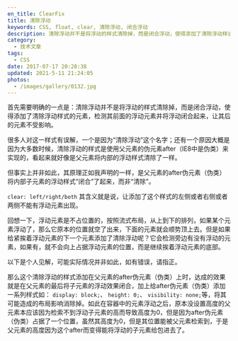 ```yaml
---
en_title: ClearFix
title: 清除浮动
keywords: CSS, float, clear, 清除浮动, 闭合浮动
description: 清除浮动并不是将浮动的样式清除掉，而是闭合浮动，使得添加了清除浮动样式的元素，检测其前面的浮动元素并将浮动闭合起来，让其后的元素不受影响。
category:
  - 技术文章
tags:
  - CSS
date: 2017-07-17 20:28:38
updated: 2021-5-11 21:24:05
photos:
  - /images/gallery/0132.jpg
---
```


首先需要明确的一点是：清除浮动并不是将浮动的样式清除掉，而是闭合浮动，使得添加了清除浮动样式的元素，检测其前面的浮动元素并将浮动闭合起来，让其后的元素不受影响。

<!-- more -->

很多人对这一样式有误解，一个是因为“清除浮动”这个名字；还有一个原因大概是因为大多数时候，清除浮动的样式是使用父元素的伪元素after（IE8中是伪类）来实现的，看起来就好像是父元素将内部的浮动样式清除了一样。

但事实上并非如此，其原理正如我声明的一样，是父元素的after伪元素（伪类）将内部子元素的浮动样式“闭合”了起来，而非“清除”。

`clear: left/right/both` 其含义就是说，让添加了这个样式的左侧或者右侧或者两侧不能有浮动元素出现。

回想一下，浮动元素是不占位置的，按照流式布局，从上到下的排列，如果某个元素浮动了，那么它原本的位置就空了出来，下面的元素就会顺势顶上去。但是如果给紧挨着浮动元素的下一个元素添加了清除浮动呢？它会检测旁边有没有浮动的元素，如果有，就不会向上占据浮动元素的位置，而是继续挨着浮动元素的底部。

以下是个人见解，可能实际情况并非如此，如有错误，请指正。

那么这个清除浮动的样式添加在父元素的after伪元素（伪类）上时，达成的效果就是在父元素的最后将子元素的浮动效果闭合，加上给after伪元素（伪类）添加一系列样式如：
`display: block;`、 `height: 0;`、 `visibility: none;`等，将其可能造成的布局影响消除掉。如此在容器中的元素浮动之后，原本没设置高度的父元素本应该因为检索不到浮动子元素的高而导致高度为0，但是因为after伪元素（伪类）占据了一个位置，虽然其高度为0，但是其位置能被父元素检索到，于是父元素的高度因为这个after而变得能将浮动的子元素给包进去了。
